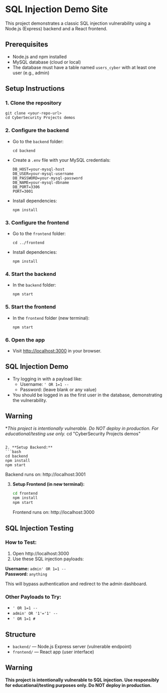 # SQL Injection Demo Site

This project demonstrates a classic SQL injection vulnerability using a Node.js (Express) backend and a React frontend.

## Prerequisites
- Node.js and npm installed
- MySQL database (cloud or local)
- The database must have a table named `users_cyber` with at least one user (e.g., admin)

## Setup Instructions

### 1. Clone the repository
```
git clone <your-repo-url>
cd CyberSecurity Projects demos
```

### 2. Configure the backend
- Go to the `backend` folder:
   ```
   cd backend
   ```
- Create a `.env` file with your MySQL credentials:
   ```
   DB_HOST=your-mysql-host
   DB_USER=your-mysql-username
   DB_PASSWORD=your-mysql-password
   DB_NAME=your-mysql-dbname
   DB_PORT=3306
   PORT=3001
   ```
- Install dependencies:
   ```
   npm install
   ```

### 3. Configure the frontend
- Go to the `frontend` folder:
   ```
   cd ../frontend
   ```
- Install dependencies:
   ```
   npm install
   ```

### 4. Start the backend
- In the `backend` folder:
   ```
   npm start
   ```

### 5. Start the frontend
- In the `frontend` folder (new terminal):
   ```
   npm start
   ```

### 6. Open the app
- Visit [http://localhost:3000](http://localhost:3000) in your browser.

## SQL Injection Demo
- Try logging in with a payload like:
   - Username: `' OR 1=1 --`
   - Password: (leave blank or any value)
- You should be logged in as the first user in the database, demonstrating the vulnerability.

## Warning
**This project is intentionally vulnerable. Do NOT deploy in production. For educational/testing use only.*
   cd "CyberSecurity Projects demos"
   ```

2. **Setup Backend:**
   ```bash
   cd backend
   npm install
   npm start
   ```
   Backend runs on: http://localhost:3001

3. **Setup Frontend (in new terminal):**
   ```bash
   cd frontend
   npm install
   npm start
   ```
   Frontend runs on: http://localhost:3000

## SQL Injection Testing

### How to Test:
1. Open http://localhost:3000
2. Use these SQL injection payloads:

**Username:** `admin' OR 1=1 --`  
**Password:** `anything`

This will bypass authentication and redirect to the admin dashboard.

### Other Payloads to Try:
- `' OR 1=1 --`
- `admin' OR '1'='1' --`
- `' OR 1=1 #`

## Structure
- `backend/` — Node.js Express server (vulnerable endpoint)
- `frontend/` — React app (user interface)

## Warning
**This project is intentionally vulnerable to SQL injection. Use responsibly for educational/testing purposes only. Do NOT deploy in production.**
